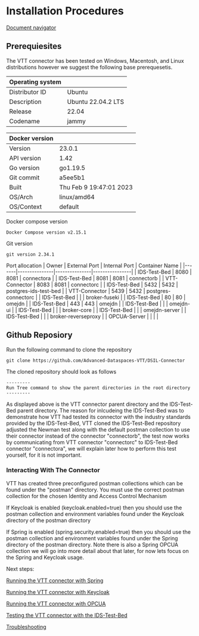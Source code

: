 # Installation Procedures

[Document navigator](../docs/navigation_document.md)

## Prerequiesites

The VTT connector has been tested on Windows, Macentosh, and Linux distributions however we suggest the following base prerequesetis.


|Operating system||
|----------------|--------|
| Distributor ID | Ubuntu |
| Description | Ubuntu 22.04.2 LTS |
| Release | 22.04 |
| Codename | jammy |


|Docker version||
|---|---|
|Version|23.0.1|
|API version|1.42|
|Go version|go1.19.5|
|Git commit|a5ee5b1|
|Built|Thu Feb  9 19:47:01 2023|
|OS/Arch|linux/amd64|
|OS/Context|default|


Docker compose version
```
Docker Compose version v2.15.1
```

Git version
```
git version 2.34.1
```

Port allocation
| Owner | External Port | Internal Port | Container Name |
|-------|---------------|---------------|----------------|
| IDS-Test-Bed | 8080 | 8081 | connectora |
| IDS-Test-Bed | 8081 | 8081 | connectorb |
| VTT-Connector | 8083 | 8081 | connectorc |
| IDS-Test-Bed | 5432 | 5432 | postgres-ids-test-bed |
| VTT-Connector | 5439 | 5432 | postgres-connectorc |
| IDS-Test-Bed |  |  | broker-fuseki |
| IDS-Test-Bed | 80 | 80 | omejdn |
| IDS-Test-Bed | 443 | 443 | omejdn |
| IDS-Test-Bed |  |  | omejdn-ui |
| IDS-Test-Bed |  |  | broker-core |
| IDS-Test-Bed |  |  | omejdn-server |
| IDS-Test-Bed |  |  | broker-reverseproxy |
| OPCUA-Server |  |  |  |


## Github Reposiory

Run the following command to clone the repository
```
git clone https://github.com/Advanced-Dataspaces-VTT/DSIL-Connector
```

The cloned repository should look as follows
```
---------
Run Tree command to show the parent directories in the root directory
---------
```

As displayed above is the VTT connector parent directory and the IDS-Test-Bed parent directory. The reason for inlcudeing the IDS-Test-Bed was to demonstrate how VTT had tested its connector with the industry standards provided by the IDS-Test-Bed, VTT cloned the IDS-Test-Bed repository adjusted the Newman test along with the default postman collection to use their connector instead of the connector "connectorb", the test now works by communicating from VTT connector "connectorc" to IDS-Test-Bed connector "connectora", we will explain later how to perform this test yourself, for it is not important.



### Interacting With The Connector
VTT has created three preconfigured postman collections which can be found under the "postman" directory. You must use the correct postman collection for the chosen Identity and Access Control Mechanism

If Keycloak is enabled (keycloak.enabled=true) then you should use the postman collection and environment variables found under the Keycloak directory of the postman directory

If Spring is enabled (spring.security.enabled=true) then you should use the postman collection and environment variables found under the Spring directory of the postman directory. Note there is also a Spring OPCUA collection we will go into more detail about that later, for now lets focus on the Spring and Keycloak usage.

Next steps:

[Running the VTT connector with Spring](../docs/spring_documentation.md)

[Running the VTT connector with Keycloak](../docs/keycloak_configuration.md)

[Running the VTT connector with OPCUA](../docs/opcua_configuration.md)

[Testing the VTT connector with the IDS-Test-Bed](../docs/opcua_configuration.md)

[Troubleshooting]()


